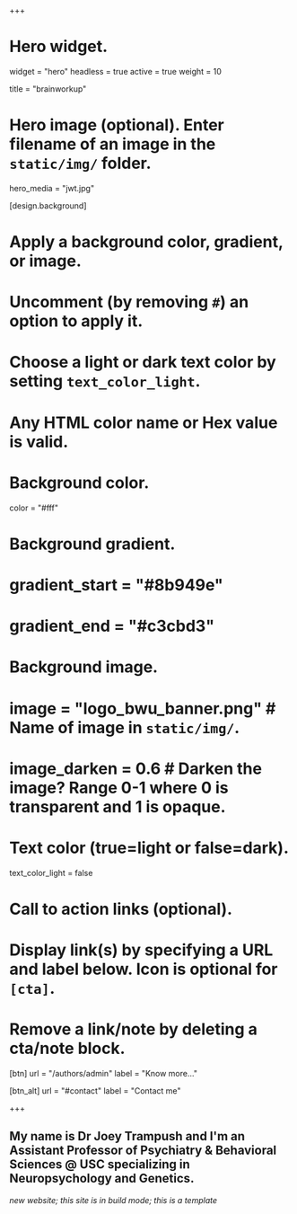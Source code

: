 +++
# Hero widget.
widget = "hero"
headless = true
active = true
weight = 10

title = "brainworkup"

# Hero image (optional). Enter filename of an image in the `static/img/` folder.
hero_media = "jwt.jpg"

[design.background]
  # Apply a background color, gradient, or image.
  #   Uncomment (by removing `#`) an option to apply it.
  #   Choose a light or dark text color by setting `text_color_light`.
  #   Any HTML color name or Hex value is valid.

  # Background color.
  color = "#fff"

  # Background gradient.
  # gradient_start = "#8b949e"
  # gradient_end = "#c3cbd3"

  # Background image.
  # image = "logo_bwu_banner.png"  # Name of image in `static/img/`.
  # image_darken = 0.6  # Darken the image? Range 0-1 where 0 is transparent and 1 is opaque.

  # Text color (true=light or false=dark).
  text_color_light = false

# Call to action links (optional).
# Display link(s) by specifying a URL and label below. Icon is optional for `[cta]`.
# Remove a link/note by deleting a cta/note block.
[btn]
  url = "/authors/admin"
  label = "Know more..."

[btn_alt]
  url = "#contact"
  label = "Contact me"

+++
## My name is **Dr Joey Trampush** and I'm an **Assistant Professor of Psychiatry & Behavioral Sciences @ USC** specializing in **Neuropsychology** and **Genetics**.

*new website; this site is in build mode; this is a template*
<!-- I have some expertise in the evaluation and diagnosis of neurodevelopmental disorders including ADHD, autism and learning problems; sports-related brain injury; and neuropsychiatric illness, especially those that emerge during early adulthood. I try to be an active researcher who studies brain and neurocognitive functioning in psychiatric illness as well as trying to figure out the underlying genetic architecture of brain development. -->